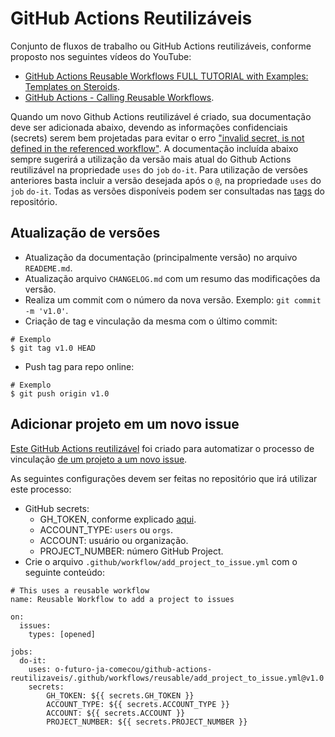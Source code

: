 # GitHub Actions Reutilizáveis

Conjunto de fluxos de trabalho ou GitHub Actions reutilizáveis, conforme proposto nos seguintes vídeos do YouTube:

- [GitHub Actions Reusable Workflows FULL TUTORIAL with Examples: Templates on Steroids](https://www.youtube.com/watch?v=lRypYtmbKMs).
- [GitHub Actions - Calling Reusable Workflows](https://www.youtube.com/watch?v=2dxmvDL1gP8).

Quando um novo Github Actions reutilizável é criado, sua documentação deve ser adicionada abaixo, devendo as informações confidenciais (secrets) serem bem projetadas para evitar o erro ["invalid secret, is not defined in the referenced workflow"](https://github.com/orgs/community/discussions/26749).
A documentação incluída abaixo sempre sugerirá a utilização da versão mais atual do Github Actions reutilizável na propriedade `uses` do `job` `do-it`.
Para utilização de versões anteriores basta incluir a versão desejada após o `@`, na propriedade `uses` do `job` `do-it`.
Todas as versões disponíveis podem ser consultadas nas [tags](https://github.com/o-futuro-ja-comecou/github-actions-reutilizaveis/tags) do repositório.

## Atualização de versões

- Atualização da documentação (principalmente versão) no arquivo `READEME.md`.
- Atualização arquivo `CHANGELOG.md` com um resumo das modificações da versão.
- Realiza um commit com o número da nova versão. Exemplo: `git commit -m 'v1.0'`.
- Criação de tag e vinculação da mesma com o último commit:

```
# Exemplo
$ git tag v1.0 HEAD
```

- Push tag para repo online:

```
# Exemplo
$ git push origin v1.0
```

## Adicionar projeto em um novo issue

[Este GitHub Actions reutilizável](https://github.com/o-futuro-ja-comecou/github-actions-reutilizaveis/blob/main/.github/workflows/reusable/add_project_to_issue.yml) foi criado para automatizar o processo de vinculação [de um projeto a um novo issue](https://github.com/actions/add-to-project).

As seguintes configurações devem ser feitas no repositório que irá utilizar este processo:

- GitHub secrets:
  - GH_TOKEN, conforme explicado [aqui](https://github.com/actions/add-to-project#inputs).
  - ACCOUNT_TYPE: `users` ou `orgs`.
  - ACCOUNT: usuário ou organização.
  - PROJECT_NUMBER: número GitHub Project.
- Crie o arquivo `.github/workflow/add_project_to_issue.yml` com o seguinte conteúdo:

```
# This uses a reusable workflow
name: Reusable Workflow to add a project to issues

on:
  issues:
    types: [opened]

jobs:
  do-it:
    uses: o-futuro-ja-comecou/github-actions-reutilizaveis/.github/workflows/reusable/add_project_to_issue.yml@v1.0
    secrets:
        GH_TOKEN: ${{ secrets.GH_TOKEN }}
        ACCOUNT_TYPE: ${{ secrets.ACCOUNT_TYPE }}
        ACCOUNT: ${{ secrets.ACCOUNT }}
        PROJECT_NUMBER: ${{ secrets.PROJECT_NUMBER }}
```
